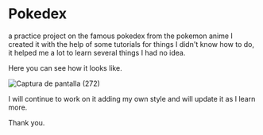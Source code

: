 # Pokedex
a practice project on the famous pokedex from the pokemon anime
I created it with the help of some tutorials for things I didn't know how to do, it helped me a lot to learn several things I had no idea.

Here you can see how it looks like.

![Captura de pantalla (272)](https://github.com/Neoriel/Pokedex/assets/139432097/f3d6bcb0-7811-477f-a072-65f4400437d3) 

I will continue to work on it adding my own style and will update it as I learn more. 

Thank you. 
